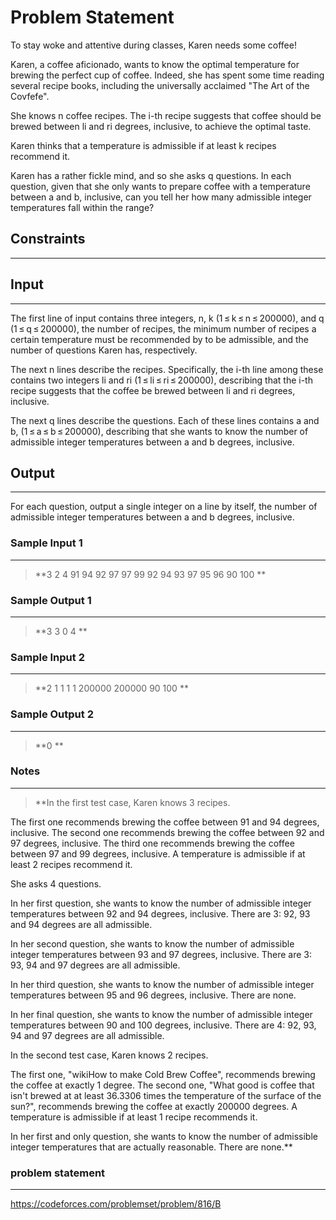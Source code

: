 
# Problem Statement
To stay woke and attentive during classes, Karen needs some coffee!


Karen, a coffee aficionado, wants to know the optimal temperature for brewing the perfect cup of coffee. Indeed, she has spent some time reading several recipe books, including the universally acclaimed "The Art of the Covfefe".

She knows n coffee recipes. The i-th recipe suggests that coffee should be brewed between li and ri degrees, inclusive, to achieve the optimal taste.

Karen thinks that a temperature is admissible if at least k recipes recommend it.

Karen has a rather fickle mind, and so she asks q questions. In each question, given that she only wants to prepare coffee with a temperature between a and b, inclusive, can you tell her how many admissible integer temperatures fall within the range?

## Constraints
---


## Input
----
The first line of input contains three integers, n, k (1 ≤ k ≤ n ≤ 200000), and q (1 ≤ q ≤ 200000), the number of recipes, the minimum number of recipes a certain temperature must be recommended by to be admissible, and the number of questions Karen has, respectively.

The next n lines describe the recipes. Specifically, the i-th line among these contains two integers li and ri (1 ≤ li ≤ ri ≤ 200000), describing that the i-th recipe suggests that the coffee be brewed between li and ri degrees, inclusive.

The next q lines describe the questions. Each of these lines contains a and b, (1 ≤ a ≤ b ≤ 200000), describing that she wants to know the number of admissible integer temperatures between a and b degrees, inclusive.

## Output
---
For each question, output a single integer on a line by itself, the number of admissible integer temperatures between a and b degrees, inclusive.

### Sample Input 1
----
> **3 2 4
91 94
92 97
97 99
92 94
93 97
95 96
90 100
**

### Sample Output  1
----
> **3
3
0
4
**



 ### Sample Input 2
----
> **2 1 1
1 1
200000 200000
90 100
**

### Sample Output  2
----
> **0
**

### Notes
----
> **In the first test case, Karen knows 3 recipes.

The first one recommends brewing the coffee between 91 and 94 degrees, inclusive.
The second one recommends brewing the coffee between 92 and 97 degrees, inclusive.
The third one recommends brewing the coffee between 97 and 99 degrees, inclusive.
A temperature is admissible if at least 2 recipes recommend it.

She asks 4 questions.

In her first question, she wants to know the number of admissible integer temperatures between 92 and 94 degrees, inclusive. There are 3: 92, 93 and 94 degrees are all admissible.

In her second question, she wants to know the number of admissible integer temperatures between 93 and 97 degrees, inclusive. There are 3: 93, 94 and 97 degrees are all admissible.

In her third question, she wants to know the number of admissible integer temperatures between 95 and 96 degrees, inclusive. There are none.

In her final question, she wants to know the number of admissible integer temperatures between 90 and 100 degrees, inclusive. There are 4: 92, 93, 94 and 97 degrees are all admissible.

In the second test case, Karen knows 2 recipes.

The first one, "wikiHow to make Cold Brew Coffee", recommends brewing the coffee at exactly 1 degree.
The second one, "What good is coffee that isn't brewed at at least 36.3306 times the temperature of the surface of the sun?", recommends brewing the coffee at exactly 200000 degrees.
A temperature is admissible if at least 1 recipe recommends it.

In her first and only question, she wants to know the number of admissible integer temperatures that are actually reasonable. There are none.**

### problem statement
---
https://codeforces.com/problemset/problem/816/B